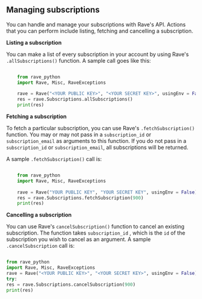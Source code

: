 ## Managing subscriptions

You can handle and manage your subscriptions with Rave's API. Actions that you can perform include listing, fetching and cancelling a subscription. 

**Listing a subscription**

You can make a list of every subscription in your account by using Rave's  `.allSubscriptions()`  function. A sample call goes like this:

```python

    from rave_python
    import Rave, Misc, RaveExceptions
    
    rave = Rave("<YOUR PUBLIC KEY>", "<YOUR SECRET KEY>", usingEnv = False)
    res = rave.Subscriptions.allSubscriptions()
    print(res)

```

**Fetching a subscription**

To fetch a particular subscription, you can use Rave's  `.fetchSubscription()`  function. You may or may not pass in a `subscription_id` or `subscription_email` as arguments to this function. If you do not pass in a  `subscription_id` or  `subscription_email`,  all subscriptions will be returned. 

A sample `.fetchSubscription()`  call is:

```python

    from rave_python
    import Rave, Misc, RaveExceptions
    
    rave = Rave("YOUR PUBLIC KEY", "YOUR SECRET KEY", usingEnv = False)
    res = rave.Subscriptions.fetchSubscription(900)
    print(res)

```

**Cancelling a subscription**

You can use Rave's  `cancelSubscription()`  function to cancel an existing subscription. The function takes  `subscription_id` , which is the  `id`  of the subscription you wish to cancel as an argument. A sample `.cancelSubscription` call is:

```python

from rave_python
import Rave, Misc, RaveExceptions
rave = Rave("<YOUR PUBLIC KEY>", "<YOUR SECRET KEY>", usingEnv = False)
try:
res = rave.Subscriptions.cancelSubscription(900)
print(res)
```



